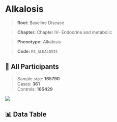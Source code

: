 # Alkalosis

> **Root:** Baseline Disease  

> **Chapter:** Chapter IV- Endocrine and metabolic  

> **Phenotype:** Alkalosis  

> **Code:** `E4_ALKALOSIS`

## 🧪 All Participants  
> Sample size: **165790**  
> Cases: **361**  
> Controls: **165429**
<img src="/Sensitive/Figures/ALL/Incidence/E4_ALKALOSIS.png"/>

## 📊 Data Table
<CsvTableMRF src="/Sensitive/Data/ALL/Incidence/COX_E4_ALKALOSIS.csv"/>

